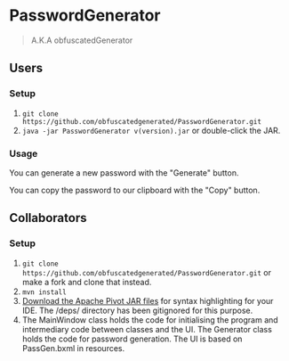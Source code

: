 # PasswordGenerator
> A.K.A obfuscatedGenerator

## Users

### Setup

1. `git clone https://github.com/obfuscatedgenerated/PasswordGenerator.git`
2. `java -jar PasswordGenerator v(version).jar` or double-click the JAR.

### Usage

You can generate a new password with the "Generate" button.

You can copy the password to our clipboard with the "Copy" button.

<!-- 
UNCOMMENT WHEN FEATURE IS RELEASED

You can set the length of the password with the length input box and specify the make-up of the password using the checkboxes.

You can activate XKCD mode for [XKCD-style passwords](https://xkcd.com/936/).

You can set a custom delimiter per characters using the delimiter options.

-->


## Collaborators

### Setup

1. `git clone https://github.com/obfuscatedgenerated/PasswordGenerator.git` or make a fork and clone that instead.
2. `mvn install`
3. [Download the Apache Pivot JAR files](https://dlcdn.apache.org//pivot/binaries/apache-pivot-2.0.5.zip) for syntax highlighting for your IDE. The /deps/ directory has been gitignored for this purpose.
4. The MainWindow class holds the code for initialising the program and intermediary code between classes and the UI. The Generator class holds the code for password generation. The UI is based on PassGen.bxml in resources.
